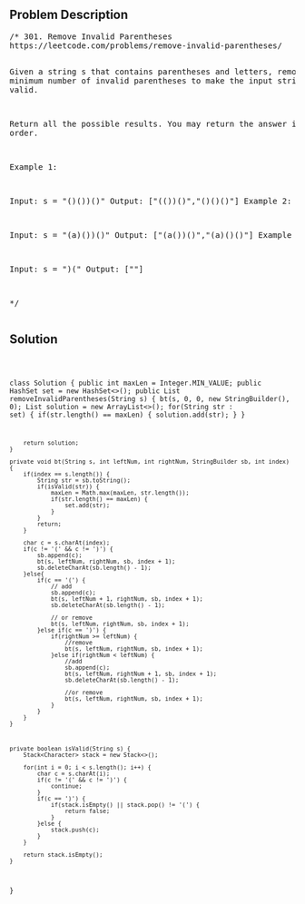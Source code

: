 <!--
<style>
  body { font-family: Arial, sans-serif; }
  .container { max-width: 100%; margin: auto; padding: 10px; }
  .comment-block { background-color: #f9f9f9; padding: 10px; border-left: 5px solid #ccc; max-width: 400px; margin: 20px auto; overflow-wrap: break-word; white-space: pre-wrap; }
  .code-block { background-color: #f4f4f4; padding: 10px; border: 1px solid #ddd; }
</style>
-->

<div class='container'>
<h2>Problem Description</h2>
<div class='comment-block'>
<pre>
/* 301. Remove Invalid Parentheses
https://leetcode.com/problems/remove-invalid-parentheses/

Given a string s that contains parentheses and letters, 
remove the minimum number of invalid parentheses to make the input string valid.

Return all the possible results. You may return the answer in any order.

 

Example 1:

Input: s = "()())()"
Output: ["(())()","()()()"]
Example 2:

Input: s = "(a)())()"
Output: ["(a())()","(a)()()"]
Example 3:

Input: s = ")("
Output: [""]

*/
</pre>
</div>

<h2>Solution</h2>
<div class='code-block'>
<pre><code class='language-java'>

class Solution {
    public int maxLen = Integer.MIN_VALUE;
    public HashSet<String> set = new HashSet<>();
    public List<String> removeInvalidParentheses(String s) {
        bt(s, 0, 0, new StringBuilder(), 0);
        List<String> solution = new ArrayList<>();
        for(String str : set) {
            if(str.length() == maxLen) {
                solution.add(str);
            }
        }
        
        return solution;
    }
    
    private void bt(String s, int leftNum, int rightNum, StringBuilder sb, int index) {
        if(index == s.length()) {
            String str = sb.toString();
            if(isValid(str)) {
                maxLen = Math.max(maxLen, str.length());
                if(str.length() == maxLen) {
                    set.add(str);
                }
            }
            return;
        }

        char c = s.charAt(index);
        if(c != '(' && c != ')') {
            sb.append(c);
            bt(s, leftNum, rightNum, sb, index + 1);
            sb.deleteCharAt(sb.length() - 1);
        }else{
            if(c == '(') {
                // add 
                sb.append(c);
                bt(s, leftNum + 1, rightNum, sb, index + 1);
                sb.deleteCharAt(sb.length() - 1);
                
                // or remove
                bt(s, leftNum, rightNum, sb, index + 1);
            }else if(c == ')') {
                if(rightNum >= leftNum) {
                    //remove
                    bt(s, leftNum, rightNum, sb, index + 1);
                }else if(rightNum < leftNum) {
                    //add 
                    sb.append(c);
                    bt(s, leftNum, rightNum + 1, sb, index + 1);
                    sb.deleteCharAt(sb.length() - 1);

                    //or remove
                    bt(s, leftNum, rightNum, sb, index + 1);
                }              
            }
        }
    }
    
    
    
    private boolean isValid(String s) {
        Stack<Character> stack = new Stack<>();
        
        for(int i = 0; i < s.length(); i++) {
            char c = s.charAt(i);
            if(c != '(' && c != ')') {
                continue;
            }
            if(c == ')') {
                if(stack.isEmpty() || stack.pop() != '(') {
                    return false;
                }
            }else {
                stack.push(c);
            }
        }
        
        return stack.isEmpty();
    }
}</code></pre>
</div>
</div>
